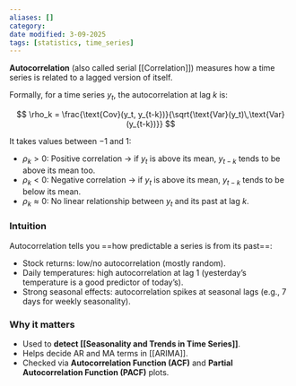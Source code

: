 ```yaml
---
aliases: []
category:
date modified: 3-09-2025
tags: [statistics, time_series]
---
```

**Autocorrelation** (also called serial [[Correlation]]) measures how a time series is related to a lagged version of itself.

Formally, for a time series ${y_t}$, the autocorrelation at lag $k$ is:

$$
\rho_k = \frac{\text{Cov}(y_t, y_{t-k})}{\sqrt{\text{Var}(y_t)\,\text{Var}(y_{t-k})}}
$$

It takes values between $-1$ and $1$:

* $\rho_k > 0$: Positive correlation → if $y_t$ is above its mean, $y_{t-k}$ tends to be above its mean too.
* $\rho_k < 0$: Negative correlation → if $y_t$ is above its mean, $y_{t-k}$ tends to be below its mean.
* $\rho_k \approx 0$: No linear relationship between $y_t$ and its past at lag $k$.

### Intuition

Autocorrelation tells you ==how predictable a series is from its past==:

* Stock returns: low/no autocorrelation (mostly random).
* Daily temperatures: high autocorrelation at lag 1 (yesterday’s temperature is a good predictor of today’s).
* Strong seasonal effects: autocorrelation spikes at seasonal lags (e.g., 7 days for weekly seasonality).

### Why it matters

* Used to **detect [[Seasonality and Trends in Time Series]]**.
* Helps decide AR and MA terms in [[ARIMA]].
* Checked via **Autocorrelation Function (ACF)** and **Partial Autocorrelation Function (PACF)** plots.
